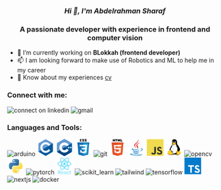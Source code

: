 <h3 align="center"><i>Hi 👋, I'm Abdelrahman Sharaf</i></h3>
<h3 align="center">A passionate developer with experience in frontend and computer vision</h3>

-   🔭 I’m currently working on **BLokkah (frontend developer)**
-   📫 I am looking forward to make use of Robotics and ML to help me in my career
-   📄 Know about my experiences [cv](link)

<h3 align="left">Connect with me:</h3>
<p align="left">
    <a style="text-decoration:none;" href="https://linkedin.com/in/eng-abdelrahman-sharaf"><img
            src="https://custom-icon-badges.demolab.com/badge/LinkedIn-0A66C2?logo=linkedin-white&logoColor=fff" alt="connect on linkedin"></a>
    <a style="text-decoration:none;" href="mailto:eng.abdelrahman.sharaf@gmail.com"><img src="https://img.shields.io/badge/Gmail-%23EA4335?style=flat&logo=gmail&logoColor=white" alt="gmail"></a>
</p>

<!--START_SECTION:activity-->

<h3 align="left">Languages and Tools:</h3>
<p align="left">
    <a style="text-decoration:none;" href="https://www.arduino.cc/"  rel="noreferrer">
        <img src="https://cdn.worldvectorlogo.com/logos/arduino-1.svg" alt="arduino" width="40" height="40" />
    </a>
    <a style="text-decoration:none;" href="https://www.cprogramming.com/"  rel="noreferrer">
        <img src="https://raw.githubusercontent.com/devicons/devicon/master/icons/c/c-original.svg" alt="c" width="40"
            height="40" />
    </a>
    <a style="text-decoration:none;" href="https://www.w3schools.com/cpp/"  rel="noreferrer">
        <img src="https://raw.githubusercontent.com/devicons/devicon/master/icons/cplusplus/cplusplus-original.svg"
            alt="cplusplus" width="40" height="40" />
    </a>
    <a style="text-decoration:none;" href="https://www.w3schools.com/css/"  rel="noreferrer">
        <img src="https://raw.githubusercontent.com/devicons/devicon/master/icons/css3/css3-original-wordmark.svg"
            alt="css3" width="40" height="40" />
    </a>
    <a style="text-decoration:none;" href="https://git-scm.com/"  rel="noreferrer">
        <img src="https://www.vectorlogo.zone/logos/git-scm/git-scm-icon.svg" alt="git" width="40" height="40" />
    </a>
    <a style="text-decoration:none;" href="https://html.spec.whatwg.org/multipage/"  rel="noreferrer">
        <img src="https://raw.githubusercontent.com/devicons/devicon/master/icons/html5/html5-original-wordmark.svg"
            alt="html5" width="40" height="40" />
    </a>
    <a style="text-decoration:none;" href="https://dev.java/learn/getting-started/"  rel="noreferrer">
        <img src="https://raw.githubusercontent.com/devicons/devicon/master/icons/java/java-original.svg" alt="java"
            width="40" height="40" />
    </a>
    <a style="text-decoration:none;" href="https://developer.mozilla.org/en-US/docs/Web/JavaScript"  rel="noreferrer">
        <img src="https://raw.githubusercontent.com/devicons/devicon/master/icons/javascript/javascript-original.svg"
            alt="javascript" width="40" height="40" />
    </a>
    <a style="text-decoration:none;" href="https://www.linux.org/"  rel="noreferrer">
        <img src="https://raw.githubusercontent.com/devicons/devicon/master/icons/linux/linux-original.svg" alt="linux"
            width="40" height="40" />
    </a>
    <a style="text-decoration:none;" href="https://opencv.org/"  rel="noreferrer">
        <img src="https://www.vectorlogo.zone/logos/opencv/opencv-icon.svg" alt="opencv" width="40" height="40" />
    </a>
    <a style="text-decoration:none;" href="https://www.python.org"  rel="noreferrer">
        <img src="https://raw.githubusercontent.com/devicons/devicon/master/icons/python/python-original.svg"
            alt="python" width="40" height="40" />
    </a>
    <a style="text-decoration:none;" href="https://pytorch.org/"  rel="noreferrer">
        <img src="https://www.vectorlogo.zone/logos/pytorch/pytorch-icon.svg" alt="pytorch" width="40" height="40" />
    </a>
    <a style="text-decoration:none;" href="https://reactjs.org/"  rel="noreferrer">
        <img src="https://raw.githubusercontent.com/devicons/devicon/master/icons/react/react-original-wordmark.svg"
            alt="react" width="40" height="40" />
    </a>
    <a style="text-decoration:none;" href="https://scikit-learn.org/"  rel="noreferrer">
        <img src="https://upload.wikimedia.org/wikipedia/commons/0/05/Scikit_learn_logo_small.svg" alt="scikit_learn"
            width="40" height="40" />
    </a>
    <a style="text-decoration:none;" href="https://tailwindcss.com/"  rel="noreferrer">
        <img src="https://www.vectorlogo.zone/logos/tailwindcss/tailwindcss-icon.svg" alt="tailwind" width="40"
            height="40" />
    </a>
    <a style="text-decoration:none;" href="https://www.tensorflow.org"  rel="noreferrer">
        <img src="https://www.vectorlogo.zone/logos/tensorflow/tensorflow-icon.svg" alt="tensorflow" width="40"
            height="40" />
    </a>
    <a style="text-decoration:none;" href="https://www.typescriptlang.org/"  rel="noreferrer">
        <img src="https://raw.githubusercontent.com/devicons/devicon/master/icons/typescript/typescript-original.svg"
            alt="typescript" width="40" height="40" />
    </a>
    <a style="text-decoration:none;" href="https://www.nextjs.org/"  rel="noreferrer">
        <img src="https://www.vectorlogo.zone/logos/nextjs/nextjs-icon.svg" alt="nextjs" width="40" height="40" />
    </a>
    <a style="text-decoration:none;" href="https://www.docker.com/"  rel="noreferrer">
        <img src="https://www.vectorlogo.zone/logos/docker/docker-tile.svg" alt="docker" width="40" height="40" />
    </a>

</p>
